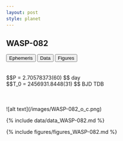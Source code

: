 ```yaml
---
layout: post
style: planet
---
```

<script src="../js/planets.js"></script>

## WASP-082

<!-- Tab links -->
<div class="tab">
<button class="tablinks" onclick="openCity(event, 'Ephemeris')">Ephemeris</button>
<button class="tablinks" onclick="openCity(event, 'Data')">Data</button>
<button class="tablinks" onclick="openCity(event, 'Figures')">Figures</button>
</div>

<!-- Tab content -->
<div id="Ephemeris" class="tabcontent" markdown="1">
<br/><br/>
$$P = 2.70578373(60) $$ day <br/>
$$T_0 = 2456931.8448(31) $$ BJD TDB
<br/><br/>
<br/><br/>
![alt text](/images/WASP-082_o_c.png)
</div>


<div id="Data" class="tabcontent" markdown="1">

{% include data/data_WASP-082.md %}

</div>

<div id="Figures" class="tabcontent" markdown="1">
{% include figures/figures_WASP-082.md %}
</div>


<script src="../js/tabs.js"></script>


